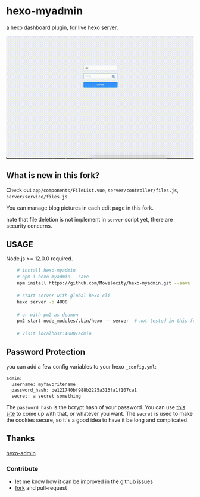 # hexo-myadmin

a hexo dashboard plugin, for live hexo server.

![example](./example.gif)

## What is new in this fork?

Check out `app/components/FileList.vue`, `server/controller/files.js`, `server/service/files.js`.

You can manage blog pictures in each edit page in this fork. 

note that file deletion is not implement in `server` script yet, there are security concerns.

## USAGE

Node.js >= 12.0.0 required.

```bash
    # install hexo-myadmin
    # npm i hexo-myadmin --save
    npm install https://github.com/Movelocity/hexo-myadmin.git --save

    # start server with global hexo-cli
    hexo server -p 4000

    # or with pm2 as deamon
    pm2 start node_modules/.bin/hexo -- server  # not tested in this fork

    # visit localhost:4000/admin
```


## Password Protection

you can add a few config variables to your hexo `_config.yml`:

```
admin:
  username: myfavoritename
  password_hash: be121740bf988b2225a313fa1f107ca1
  secret: a secret something
```

The `password_hash` is the bcrypt hash of your password. You can use [this
site](https://www.bcrypt-generator.com/) to come up with that, or whatever you
want. The `secret` is used to make the cookies secure, so it's a good idea to
have it be long and complicated.

## Thanks

[hexo-admin](https://www.npmjs.com/hexo-admin)

### Contribute
- let me know how it can be improved in the [github issues](https://github.com/thesadabc/hexo-myadmin/issues)
- [fork](https://github.com/thesadabc/hexo-myadmin) and pull-request
